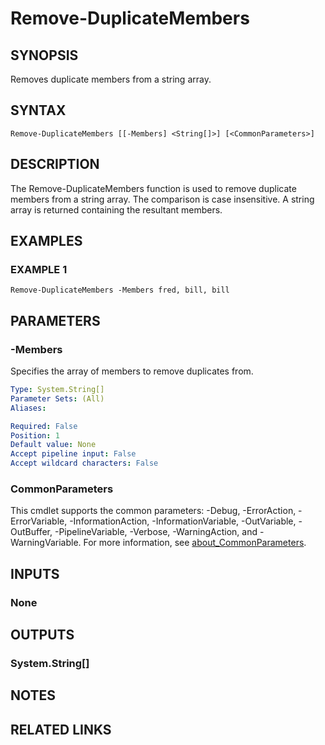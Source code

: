 
# Remove-DuplicateMembers

## SYNOPSIS
Removes duplicate members from a string array.

## SYNTAX

```
Remove-DuplicateMembers [[-Members] <String[]>] [<CommonParameters>]
```

## DESCRIPTION
The Remove-DuplicateMembers function is used to remove duplicate members from a string array.
The comparison
is case insensitive.
A string array is returned containing the resultant members.

## EXAMPLES

### EXAMPLE 1
```
Remove-DuplicateMembers -Members fred, bill, bill
```

## PARAMETERS

### -Members
Specifies the array of members to remove duplicates from.

```yaml
Type: System.String[]
Parameter Sets: (All)
Aliases:

Required: False
Position: 1
Default value: None
Accept pipeline input: False
Accept wildcard characters: False
```

### CommonParameters
This cmdlet supports the common parameters: -Debug, -ErrorAction, -ErrorVariable, -InformationAction, -InformationVariable, -OutVariable, -OutBuffer, -PipelineVariable, -Verbose, -WarningAction, and -WarningVariable. For more information, see [about_CommonParameters](http://go.microsoft.com/fwlink/?LinkID=113216).

## INPUTS

### None
## OUTPUTS

### System.String[]
## NOTES

## RELATED LINKS
